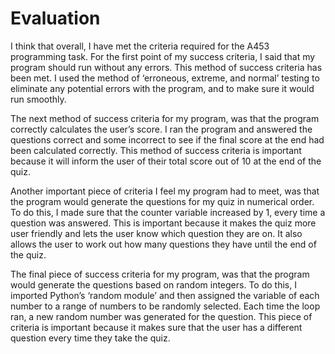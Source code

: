 # Evaluation
I think that overall, I have met the criteria required for the A453 programming task. For the first point of my success criteria, I said that my program should run without any errors. This method of success criteria has been met. I used the method of ‘erroneous, extreme, and normal’ testing to eliminate any potential errors with the program, and to make sure it would run smoothly.

The next method of success criteria for my program, was that the program correctly calculates the user’s score. I ran the program and answered the questions correct and some incorrect to see if the final score at the end had been calculated correctly. This method of success criteria is important because it will inform the user of their total score out of 10 at the end of the quiz. 

Another important piece of criteria I feel my program had to meet, was that the program would generate the questions for my quiz in numerical order. To do this, I made sure that the counter variable increased by 1, every time a question was answered. This is important because it makes the quiz more user friendly and lets the user know which question they are on. It also allows the user to work out how many questions they have until the end of the quiz.

The final piece of success criteria for my program, was that the program would generate the questions based on random integers. To do this, I imported Python’s ‘random module’ and then assigned the variable of each number to a range of numbers to be randomly selected. Each time the loop ran, a new random number was generated for the question. This piece of criteria is important because it makes sure that the user has a different question every time they take the quiz.
